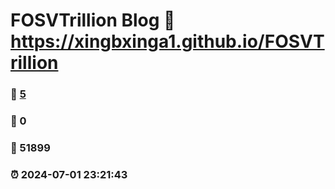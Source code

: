 # FOSVTrillion Blog :link: https://xingbxinga1.github.io/FOSVTrillion 
### :page_facing_up: [5](https://xingbxinga1.github.io/FOSVTrillion/tag.html) 
### :speech_balloon: 0 
### :hibiscus: 51899 
### :alarm_clock: 2024-07-01 23:21:43 
